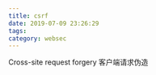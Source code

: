 ```yaml
---
title: csrf
date: 2019-07-09 23:26:29
tags: 
category: websec
---
```

Cross-site request forgery 客户端请求伪造
<!-- more -->
